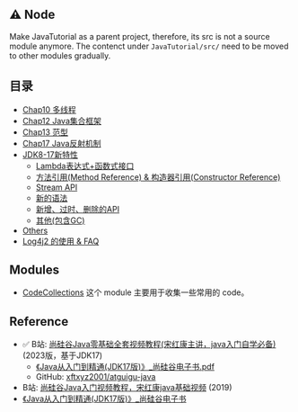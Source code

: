 ## ⚠️ Node
Make JavaTutorial as a parent project, therefore, its src is not a source module anymore. The contenct under `JavaTutorial/src/` need to be moved to other modules gradually.

## 目录
* [Chap10 多线程](docs/Chap10.多线程.md)
* [Chap12 Java集合框架](docs/Chap12.Java集合框架.md)
* [Chap13 范型](docs/Chap13.范型.md)
* [Chap17 Java反射机制](docs/Chap17.Java反射机制.md)
* [JDK8-17新特性](docs/Chap18.JDK8-17新特性.md)
  * [Lambda表达式+函数式接口](docs/Chap18.JDK8-17新特性.md#1-lambda表达式)
  * [方法引用(Method Reference) & 构造器引用(Constructor Reference)](docs/Chap18.JDK8-17新特性.md#2-方法引用--构造器引用)
  * [Stream API](docs/Chap18.JDK8-17新特性.md#3-stream-api)
  * [新的语法](docs/Chap18.JDK8-17新特性.md#4-新的语法)
  * [新增、过时、删除的API](docs/Chap18.JDK8-17新特性.md#5-增加过时删掉的api)
  * [其他(包含GC)](docs/Chap18.JDK8-17新特性.md#6-其他)
* [Others](docs/Others.md)
* [Log4j2 的使用 & FAQ](docs/log)

## Modules
* [CodeCollections](./CodeCollections) 这个 module 主要用于收集一些常用的 code。


## Reference
* ✅ B站: [尚硅谷Java零基础全套视频教程(宋红康主讲，java入门自学必备)](https://www.bilibili.com/video/BV1PY411e7J6/)(2023版，基于JDK17)
  * [《Java从入门到精通(JDK17版)》_尚硅谷电子书.pdf](%E5%AE%8B%E7%BA%A2%E5%BA%B7java%E5%9F%BA%E7%A1%80%E8%A7%86%E9%A2%91/%E3%80%8AJava%E4%BB%8E%E5%85%A5%E9%97%A8%E5%88%B0%E7%B2%BE%E9%80%9A%28JDK17%E7%89%88%29%E3%80%8B_%E5%B0%9A%E7%A1%85%E8%B0%B7%E7%94%B5%E5%AD%90%E4%B9%A6.pdf)
  * GitHub: [xftxyz2001/atguigu-java](https://github.com/xftxyz2001/atguigu-java)
* B站: [尚硅谷Java入门视频教程，宋红康java基础视频](https://www.bilibili.com/video/BV1Kb411W75N) (2019)
* [《Java从入门到精通(JDK17版)》_尚硅谷电子书](docs/《Java从入门到精通(JDK17版)》_尚硅谷电子书.pdf)